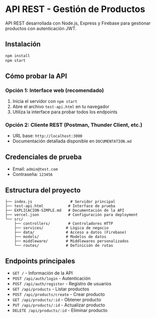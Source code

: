 # API REST - Gestión de Productos

API REST desarrollada con Node.js, Express y Firebase para gestionar productos con autenticación JWT.

## Instalación

```bash
npm install
npm start
```

## Cómo probar la API

### Opción 1: Interface web (recomendado)
1. Inicia el servidor con `npm start`
2. Abre el archivo `test-api.html` en tu navegador
3. Utiliza la interface para probar todos los endpoints

### Opción 2: Cliente REST (Postman, Thunder Client, etc.)
- URL base: `http://localhost:3000`
- Documentación detallada disponible en `DOCUMENTATION.md`

## Credenciales de prueba
- Email: `admin@test.com`
- Contraseña: `123456`

## Estructura del proyecto
```
├── index.js                 # Servidor principal
├── test-api.html           # Interface de prueba
├── EXPLICACION-SIMPLE.md   # Documentación de la API
├── vercel.json             # Configuración para deployment
└── src/
    ├── controllers/        # Controladores HTTP
    ├── services/          # Lógica de negocio
    ├── data/              # Acceso a datos (Firebase)
    ├── models/            # Modelos de datos
    ├── middleware/        # Middlewares personalizados
    └── routes/            # Definición de rutas
```

## Endpoints principales
- `GET /` - Información de la API
- `POST /api/auth/login` - Autenticación
- `POST /api/auth/register` - Registro de usuarios
- `GET /api/products` - Listar productos
- `POST /api/products/create` - Crear producto
- `GET /api/products/:id` - Obtener producto
- `PUT /api/products/:id` - Actualizar producto
- `DELETE /api/products/:id` - Eliminar producto
